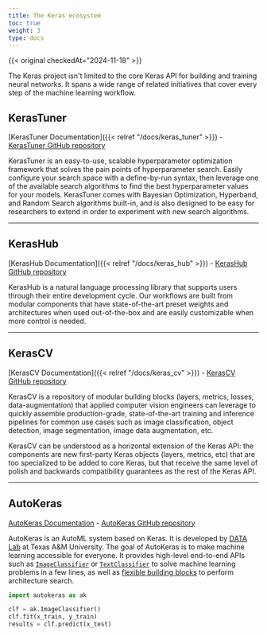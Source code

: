```yaml
---
title: The Keras ecosystem
toc: true
weight: 3
type: docs
---
```


{{< original checkedAt="2024-11-18" >}}

The Keras project isn't limited to the core Keras API for building and training neural networks. It spans a wide range of related initiatives that cover every step of the machine learning workflow.

## KerasTuner

[KerasTuner Documentation]({{< relref "/docs/keras_tuner" >}}) - [KerasTuner GitHub repository](https://github.com/keras-team/keras-tuner)

KerasTuner is an easy-to-use, scalable hyperparameter optimization framework that solves the pain points of hyperparameter search. Easily configure your search space with a define-by-run syntax, then leverage one of the available search algorithms to find the best hyperparameter values for your models. KerasTuner comes with Bayesian Optimization, Hyperband, and Random Search algorithms built-in, and is also designed to be easy for researchers to extend in order to experiment with new search algorithms.

---

## KerasHub

[KerasHub Documentation]({{< relref "/docs/keras_hub" >}}) - [KerasHub GitHub repository](https://github.com/keras-team/keras-hub)

KerasHub is a natural language processing library that supports users through their entire development cycle. Our workflows are built from modular components that have state-of-the-art preset weights and architectures when used out-of-the-box and are easily customizable when more control is needed.

---

## KerasCV

[KerasCV Documentation]({{< relref "/docs/keras_cv" >}}) - [KerasCV GitHub repository](https://github.com/keras-team/keras-cv)

KerasCV is a repository of modular building blocks (layers, metrics, losses, data-augmentation) that applied computer vision engineers can leverage to quickly assemble production-grade, state-of-the-art training and inference pipelines for common use cases such as image classification, object detection, image segmentation, image data augmentation, etc.

KerasCV can be understood as a horizontal extension of the Keras API: the components are new first-party Keras objects (layers, metrics, etc) that are too specialized to be added to core Keras, but that receive the same level of polish and backwards compatibility guarantees as the rest of the Keras API.

---

## AutoKeras

[AutoKeras Documentation](https://autokeras.com/) - [AutoKeras GitHub repository](https://github.com/keras-team/autokeras)

AutoKeras is an AutoML system based on Keras. It is developed by [DATA Lab](http://faculty.cs.tamu.edu/xiahu/index.html) at Texas A&M University. The goal of AutoKeras is to make machine learning accessible for everyone. It provides high-level end-to-end APIs such as [`ImageClassifier`](https://autokeras.com/tutorial/image_classification/) or [`TextClassifier`](https://autokeras.com/tutorial/text_classification/) to solve machine learning problems in a few lines, as well as [flexible building blocks](https://autokeras.com/tutorial/customized/) to perform architecture search.

```python
import autokeras as ak

clf = ak.ImageClassifier()
clf.fit(x_train, y_train)
results = clf.predict(x_test)
```
